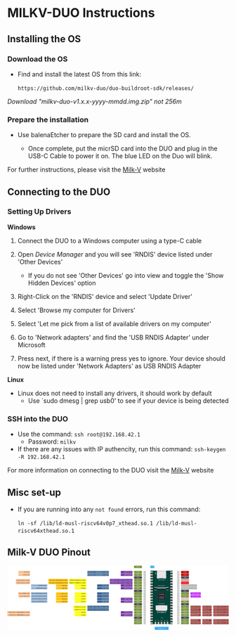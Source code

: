 # MILKV-DUO Instructions

## Installing the OS
### Download the OS
* Find and install the latest OS from this link:

    `https://github.com/milkv-duo/duo-buildroot-sdk/releases/`

*Download "milkv-duo-v1.x.x-yyyy-mmdd.img.zip" not 256m*

### Prepare the installation
* Use balenaEtcher to prepare the SD card and install the OS.

    * Once complete, put the micrSD card into the DUO and plug in the USB-C Cable to power it on. The blue LED on the Duo will blink.


For further instructions, please visit the [Milk-V](https://milkv.io/docs/duo/getting-started/boot) website

## Connecting to the DUO

### Setting Up Drivers
**Windows**
1. Connect the DUO to a Windows computer using a type-C cable

2. Open *Device Manager* and you will see 'RNDIS' device listed under 'Other Devices'
    * If you do not see 'Other Devices' go into view and toggle the 'Show Hidden Devices' option

3. Right-Click on the 'RNDIS' device and select 'Update Driver'

4. Select 'Browse my computer for Drivers' 

5. Select 'Let me pick from a list of available drivers on my computer'

6. Go to 'Network adapters' and find the 'USB RNDIS Adapter' under Microsoft

7. Press next, if there is a warning press yes to ignore. Your device should now be listed under 'Network Adapters' as USB RNDIS Adapter

**Linux**
* Linux does not need to install any drivers, it should work by default
    * Use `sudo dmesg | grep usb0' to see if your device is being detected

### SSH into the DUO
* Use the command:
    `ssh root@192.168.42.1`
    * Password: `milkv`
* If there are any issues with IP authencity, run this command:
    `ssh-keygen -R 192.168.42.1`


For more information on connecting to the DUO visit the [Milk-V](https://milkv.io/docs/duo/getting-started/setup) website

## Misc set-up
* If you are running into any `not found` errors, run this command: 
    
    ```ln -sf /lib/ld-musl-riscv64v0p7_xthead.so.1 /lib/ld-musl-riscv64xthead.so.1```

## Milk-V DUO Pinout
![pinout](/Milk-V%20Files/duo-pinout.png)
